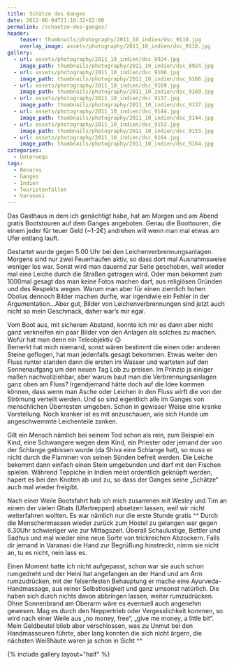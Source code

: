 ```yaml
---
title: Schätze des Ganges
date: 2012-06-04T21:16:32+02:00
permalink: /schaetze-des-ganges/
header:
    teaser: thumbnails/photography/2011_10_indien/dsc_9110.jpg
    overlay_image: assets/photography/2011_10_indien/dsc_9110.jpg
gallery:
  - url: assets/photography/2011_10_indien/dsc_8924.jpg
    image_path: thumbnails/photography/2011_10_indien/dsc_8924.jpg
  - url: assets/photography/2011_10_indien/dsc_9166.jpg
    image_path: thumbnails/photography/2011_10_indien/dsc_9166.jpg
  - url: assets/photography/2011_10_indien/dsc_9169.jpg
    image_path: thumbnails/photography/2011_10_indien/dsc_9169.jpg
  - url: assets/photography/2011_10_indien/dsc_9137.jpg
    image_path: thumbnails/photography/2011_10_indien/dsc_9137.jpg
  - url: assets/photography/2011_10_indien/dsc_9144.jpg
    image_path: thumbnails/photography/2011_10_indien/dsc_9144.jpg
  - url: assets/photography/2011_10_indien/dsc_9153.jpg
    image_path: thumbnails/photography/2011_10_indien/dsc_9153.jpg
  - url: assets/photography/2011_10_indien/dsc_9164.jpg
    image_path: thumbnails/photography/2011_10_indien/dsc_9164.jpg
categories:
  - Unterwegs
tags:
  - Benares
  - Ganges
  - Indien
  - Touristenfallen
  - Varanasi
---
```

Das Gasthaus in dem ich genächtigt habe, hat am Morgen und am Abend gratis Bootstouren auf dem Ganges angeboten. 
Genau die Boottouren, die einem jeder für teuer Geld (~1-2€) andrehen will wenn man mal etwas am Ufer entlang lauft.

Gestartet wurde gegen 5.00 Uhr bei den Leichenverbrennungsanlagen. Morgens sind nur zwei Feuerhaufen aktiv, 
so dass dort mal Ausnahmsweise weniger los war. Sonst wird man dauernd zur Seite geschoben, 
weil wieder mal eine Leiche durch die Straßen getragen wird. Oder man bekommt zum 1000mal gesagt das man keine Fotos machen darf, 
aus religiösen Gründen und des Respekts wegen. Warum man aber für einen ziemlich hohen Obolus dennoch Bilder machen durfte, 
war irgendwie ein Fehler in der Argumentation…Aber gut, Bilder von Leichenverbrennungen sind jetzt auch nicht so mein Geschmack, 
daher war’s mir egal.

Vom Boot aus, mit sicherem Abstand, konnte ich mir es dann aber nicht ganz verkneifen ein paar Bilder von den Anlagen als solches zu machen. 
Wofür hat man denn ein Teleobjektiv 😉  
Bemerkt hat mich niemand, sonst wären bestimmt die einen oder anderen Steine geflogen, hat man jedenfalls gesagt bekommen. 
Etwas weiter den Fluss runter standen dann die ersten im Wasser und warteten auf den Sonnenaufgang um den neuen Tag Lob zu preisen. 
Im Prinzip ja einiger maßen nachvollziehbar, aber warum baut man die Verbrennungsanlagen ganz oben am Fluss? 
Irgendjemand hätte doch auf die Idee kommen können, dass wenn man Asche oder Leichen in den Fluss wirft die von der Strömung verteilt werden. 
Und so sind eigentlich alle im Ganges von menschlichen Überresten umgeben. Schon in gewisser Weise eine kranke Vorstellung. 
Noch kranker ist es mit anzuschauen, wie sich Hunde um angeschwemmte Leichenteile zanken.

Gilt ein Mensch nämlich bei seinem Tod schon als rein, zum Beispiel ein Kind, eine Schwangere wegen dem Kind, 
ein Priester oder jemand der von der Schlange gebissen wurde (da Shiva eine Schlange hat), so muss er nicht durch die 
Flammen von seinen Sünden befreit werden. Die Leiche bekommt dann einfach einen Stein umgebunden und darf mit den Fischen spielen. 
Während Teppiche in Indien meist ordentlich geknüpft werden, hapert es bei den Knoten ab und zu, so dass der Ganges seine „Schätze“ auch mal wieder freigibt.

Nach einer Weile Bootsfahrt hab ich mich zusammen mit Wesley und Tim an einem der vielen Ghats (Ufertreppen) absetzen lassen, 
weil wir nicht weiterfahren wollten. Es war nämlich nur die erste Stunde gratis ^^ Durch die Menschenmassen wieder zurück 
zum Hostel zu gelangen war gegen 6.30Uhr schwieriger wie zur Mittagszeit. Überall Schaulustige, 
Bettler und Sadhus und mal wieder eine neue Sorte von trickreichen Abzockern. 
Falls dir jemand in Varanasi die Hand zur Begrüßung hinstreckt, nimm sie nicht an, tu es nicht, nein lass es.

Einen Moment hatte ich nicht aufgepasst, schon war sie auch schon rumgedreht und der Heini hat angefangen an der Hand und am Arm rumzudrücken, 
mit der felsenfesten Behauptung er mache eine Ayurveda-Handmassage, aus reiner Selbstlosigkeit und ganz umsonst natürlich. 
Die haben sich durch nichts davon abbringen lassen, weiter rumzudrücken. Ohne Sonnenbrand am Oberarm wäre es eventuell auch angenehm gewesen.
Mag es durch den Neppertrieb oder Vergesslichkeit kommen, so wird nach einer Weile aus „no money, free“, „give me money, a little bit“. 
Mein Geldbeutel blieb aber verschlossen, was zu Unmut bei den Handmasseuren führte, aber lang konnten die sich nicht ärgern, 
die nächsten Weißhäute waren ja schon in Sicht ^^

{% include gallery layout="half" %}
